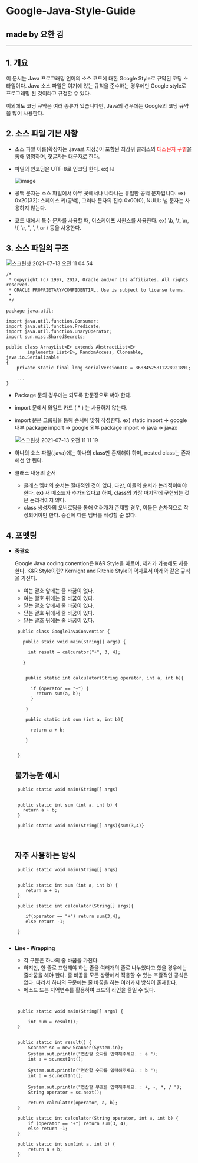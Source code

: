 # Google-Java-Style-Guide


## made by 요한 김 <br>

---

## 1. 개요

이 문서는 Java 프로그래밍 언어의 소스 코드에 대한 Google Style로 규약된 코딩 스타일이다. 
Java 소스 파일은 여기에 있는 규칙을 준수하는 경우에만 Google style로 프로그래밍 된 것이라고 규정할 수 있다.

이외에도 코딩 규약은 여러 종류가 있습니다만, Java의 경우에는 Google의 코딩 규약을 많이 사용한다.


## 2. 소스 파일 기본 사항

 - 소스 파일 이름(확장자는 .java로 지정.)이 포함된 최상위 클래스의 <span style="color:red">대소문자 구별</span>을 통해 명명하며, 첫글자는 대문자로 한다.
 - 파일의 인코딩은 UTF-8로 인코딩 한다. ex) IJ
 
   ![image](https://user-images.githubusercontent.com/68539491/125384746-57c48180-e3d4-11eb-9d9a-931d501751e7.png)

 
 
 - 공백 문자는 소스 파일에서 아무 곳에서나 나타나는 유일한 공백 문자입니다. ex) 0x20(32): 스페이스 키(공백), 그러나 문자의 진수 0x00(0), NULL: 널 문자는 사용하지 않는다.
 - 코드 내에서 특수 문자를 사용할 때, 이스케이프 시퀀스를 사용한다. ex) \b, \t, \n, \f, \r, \", \', \ or \\ 등을 사용한다. 
 

## 3. 소스 파일의 구조

![스크린샷 2021-07-13 오전 11 04 54](https://user-images.githubusercontent.com/68539491/125378687-2b0b6c80-e3ca-11eb-8c25-8ee1f7a3fb34.png)


```
/*
 * Copyright (c) 1997, 2017, Oracle and/or its affiliates. All rights reserved.
 * ORACLE PROPRIETARY/CONFIDENTIAL. Use is subject to license terms.
 *
 */

package java.util;

import java.util.function.Consumer;
import java.util.function.Predicate;
import java.util.function.UnaryOperator;
import sun.misc.SharedSecrets;

public class ArrayList<E> extends AbstractList<E>
        implements List<E>, RandomAccess, Cloneable, java.io.Serializable
{
    private static final long serialVersionUID = 8683452581122892189L;

    ...
}

```


 - Package 문의 경우에는 되도록 한문장으로 써야 한다.
 - import 문에서 와일드 카드 ( * ) 는 사용하지 않는다.
 - import 문은 그룹핑을 통해 순서에 맞춰 작성한다. ex) static import -> google 내부 package import -> google 외부 package import -> java -> javax
 
   ![스크린샷 2021-07-13 오전 11 11 19](https://user-images.githubusercontent.com/68539491/125379194-0f549600-e3cb-11eb-8107-41af82a0a27b.png)
   
 - 하나의 소스 파일(.java)에는 하나의 class만 존재해야 하며, nested class는 존재해선 안 된다.
 - 클래스 내용의 순서 
    * 클래스 멤버의 순서는 절대적인 것이 없다. 다만, 이들의 순서가 논리적이여야 한다. ex) 새 메소드가 추가되었다고 하여, class의 가장 마지막에 구현되는 것은 논리적이지 않다.
    * class 생성자의 오버로딩을 통해 여러개가 존재할 경우, 이들은 순차적으로 작성되어야만 한다. 중간에 다른 멤버를 작성할 순 없다.
    
    
## 4. 포멧팅

 - **중괄호**

   Google Java coding conention은 K&R Style을 따르며, 제거가 가능해도 사용한다.
   K&R Style이란? Kernight and Ritchie Style의 역자로서 아래와 같은 규칙을 가진다.
   
   - 여는 괄호 앞에는 줄 바꿈이 없다.
   - 여는 괄호 뒤에는 줄 바꿈이 있다.
   - 닫는 괄호 앞에서 줄 바꿈이 있다.
   - 닫는 괄호 뒤에서 줄 바꿈이 있다.
   - 닫는 괄호 뒤에는 줄 바꿈이 있다.
   
   ```
    public class GoogleJavaConvention {
    
      public staic void main(String[] args) {
        
        int result = calcurator("+", 3, 4);
        
      }
    
    
       public static int calculator(String operator, int a, int b){
         
         if (operator == "+") {
           return sum(a, b);
         }
       
       }
    
       public static int sum (int a, int b){
       
         return a + b;
       
       }
    
    
    }
   
   ```

   ## 불가능한 예시

   ```
    public static void main(String[] args)
    
    
    public static int sum (int a, int b) {
      return a + b;
    }
    
    public static void main(String[] args){sum(3,4)} 
    
    
   ```
   
   ## 자주 사용하는 방식
   
   ```
    public static void main(String[] args)
    
    
    public static int sum (int a, int b) {
       return a + b;
    }
    
    public static int calculator(String[] args){
       
       if(operator == "+") return sum(3,4);
       else return -1;
       
    } 
    
   ```
   
  
 - **Line - Wrapping**
  
   - 각 구문은 하나의 줄 바꿈을 가진다. 
   - 하지만, 한 줄로 표현해야 하는 줄을 여러개의 줄로 나누었다고 했을 경우에는 줄바꿈을 해야 한다. 
     줄 바꿈을 모든 상황에서 적용할 수 있는 포괄적인 공식은 없다. 따라서 하나의 구문에는 줄 바꿈을 하는 여러가지 방식이 존재한다.
   - 메소드 또는 지역변수를 활용하여 코드의 라인을 줄일 수 있다.


   ```
   
 
    public static void main(String[] args) {

        int num = result();
    }


    public static int result() {
        Scanner sc = new Scanner(System.in);
        System.out.println("연산할 숫자를 입력해주세요. : a ");
        int a = sc.nextInt();

        System.out.println("연산할 숫자를 입력해주세요. : b ");
        int b = sc.nextInt();

        System.out.println("연산할 부호를 입력해주세요. : +, -, *, / ");
        String operator = sc.next();

        return calculator(operator, a, b);
    }

    public static int calculator(String operator, int a, int b) {
        if (operator == "+") return sum(3, 4);
        else return -1;
    }

    public static int sum(int a, int b) {
        return a + b;
    }
    
   ```
   
   
   
   
   

   




